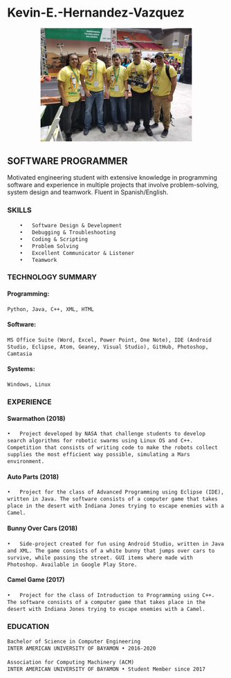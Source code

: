 # Kevin-E.-Hernandez-Vazquez  


<p align="center">
  <img src="https://github.com/blueye4k/Kevin-E.-Hernandez-Vazquez/blob/master/Swarmathon%20Pictures/INTER_Expo/Swarmathon%20Team.jpeg" width="350" title="hover text">
</p> 


## SOFTWARE PROGRAMMER
Motivated engineering student with extensive knowledge in programming software and experience in multiple projects that involve problem-solving, system design and teamwork. Fluent in Spanish/English.

### SKILLS
        •	Software Design & Development  
        •	Debugging & Troubleshooting  
        •	Coding & Scripting  
        •	Problem Solving  
        •	Excellent Communicator & Listener  
        •	Teamwork  
 
### TECHNOLOGY SUMMARY
#### Programming:  
    Python, Java, C++, XML, HTML  
#### Software:  
    MS Office Suite (Word, Excel, Power Point, One Note), IDE (Android Studio, Eclipse, Atom, Geaney, Visual Studio), GitHub, Photoshop, Camtasia  
#### Systems:  
    Windows, Linux


### EXPERIENCE
#### Swarmathon (2018)  
    •	Project developed by NASA that challenge students to develop search algorithms for robotic swarms using Linux OS and C++. Competition that consists of writing code to make the robots collect supplies the most efficient way possible, simulating a Mars environment. 
#### Auto Parts (2018)  
    •	Project for the class of Advanced Programming using Eclipse (IDE), written in Java. The software consists of a computer game that takes place in the desert with Indiana Jones trying to escape enemies with a Camel. 
#### Bunny Over Cars (2018)
    •	Side-project created for fun using Android Studio, written in Java and XML. The game consists of a white bunny that jumps over cars to survive, while passing the street. GUI items where made with Photoshop. Available in Google Play Store.
#### Camel Game (2017)
    •	Project for the class of Introduction to Programming using C++. The software consists of a computer game that takes place in the desert with Indiana Jones trying to escape enemies with a Camel. 


### EDUCATION  
    Bachelor of Science in Computer Engineering
    INTER AMERICAN UNIVERSITY OF BAYAMON • 2016-2020 

    Association for Computing Machinery (ACM)
    INTER AMERICAN UNIVERSITY OF BAYAMON • Student Member since 2017
